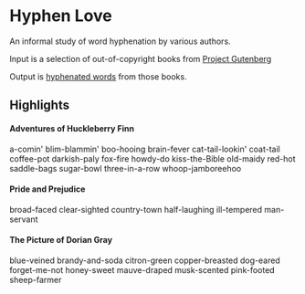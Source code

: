 # Hyphen Love

An informal study of word hyphenation by various authors.

Input is a selection of out-of-copyright books from [Project Gutenberg](https://www.gutenberg.org/)

Output is [hyphenated words](hyphenated-words) from those books.

## Highlights

#### Adventures of Huckleberry Finn

a-comin' 
blim-blammin' 
boo-hooing 
brain-fever 
cat-tail-lookin' 
coat-tail 
coffee-pot 
darkish-paly 
fox-fire 
howdy-do 
kiss-the-Bible 
old-maidy 
red-hot 
saddle-bags 
sugar-bowl 
three-in-a-row 
whoop-jamboreehoo 

#### Pride and Prejudice

broad-faced 
clear-sighted 
country-town 
half-laughing 
ill-tempered 
man-servant 

#### The Picture of Dorian Gray

blue-veined 
brandy-and-soda 
citron-green 
copper-breasted 
dog-eared 
forget-me-not 
honey-sweet 
mauve-draped 
musk-scented 
pink-footed 
sheep-farmer
